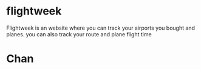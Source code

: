 # flightweek
 
Flightweek is an website where you can track your airports you bought and planes. you can also track your route and plane flight time 
# Chan